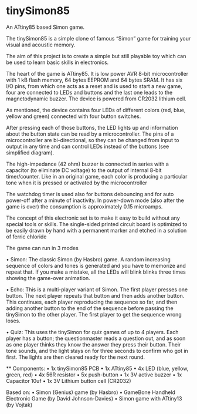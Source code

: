 # tinySimon85
An ATtiny85 based Simon game.

The tinySimon85 is a simple clone of famous “Simon” game for training your visual and acoustic memory.

The aim of this project is to create a simple but still playable toy which can be used to learn basic skills in electronics.

The heart of the game is ATtiny85. It is low power AVR 8-bit microcontroller with 1 kB flash memory, 64 bytes EEPROM and 64 bytes SRAM.
It has six I/O pins, from which one acts as a reset and is used to start a new game, four are connected to LEDs and buttons and the last one leads to the magnetodynamic buzzer. The device is powered from CR2032 lithium cell.

As mentioned, the device contains four LEDs of different colors (red, blue, yellow and green) connected with four button switches. 

After pressing each of those buttons, the LED lights up and information about the button state can be read by a microcontroller. The pins of a microcontroller are bi-directional, so they can be changed from input to output in any time and can control LEDs instead of the buttons (see simplified diagram).

The high-impedance (42 ohm) buzzer is connected in series with a capacitor (to eliminate DC voltage) to the output of internal 8-bit timer/counter. Like in an original game, each color is producing a particular tone when it is pressed or activated by the microcontroller

The watchdog timer is used also for buttons debouncing and for auto power-off after a minute of inactivity. In power-down mode (also after the game is over) the consumption is approximately 0.15 microamps.

The concept of this electronic set is to make it easy to build without any special tools or skills. The single-sided printed circuit board is optimized to be easily drawn by hand with a permanent marker and etched in a solution of ferric chloride

The game can run in 3 modes

• Simon: The classic Simon (by Hasbro) game. A random increasing sequence of colors and tones is generated and you have to memorize and repeat that. If you make a mistake, all the LEDs will blink blinks three times showing the game-over animation.

• Echo: This is a multi-player variant of Simon. The first player presses one button. The next player repeats that button and then adds another button. This continues, each player reproducing the sequence so far, and then adding another button to the end of the sequence before passing the tinySimon to the other player. The first player to get the sequence wrong loses.

• Quiz: This uses the tinySimon for quiz games of up to 4 players. Each player has a button; the questionmaster reads a question out, and as soon as one player thinks they know the answer they press their button. Their tone sounds, and the light stays on for three seconds to confirm who got in first. The lights are then cleared ready for the next round.

** Components:
• 1x tinySimon85 PCB
• 1x ATtiny85 
• 4x LED (blue, yellow, green, red)
• 4x 56R resistor
• 5x push-button
• 1x 3V active buzzer
• 1x Capacitor 10uf
• 1x 3V Lithium button cell (CR2032)


Based on: 
• Simon (Genius) game (by Hasbro)
• GameBone Handheld Electronic Game (by David Johnson-Davies)
• Simon game with ATtiny13 (by Vojtak)
